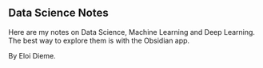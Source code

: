 ## Data Science Notes

Here are my notes on Data Science, Machine Learning and Deep Learning. The best way to explore them is with the Obsidian app.

By Eloi Dieme.